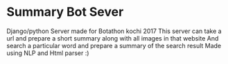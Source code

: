 # Summary Bot Sever

Django/python Server made for Botathon kochi 2017 
This server can take a url and prepare a short summary along with all images in that website
And search a particular word and prepare a summary of the search result 
Made using NLP and Html parser :) 

